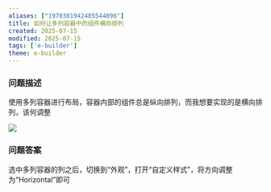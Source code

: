 ```yaml
---
aliases: ["1970381942485544096"]
title: 如何让多列容器中的组件横向排列
created: 2025-07-15
modified: 2025-07-15
tags: ['e-builder']
theme: e-builder
---
```


### 问题描述

使用多列容器进行布局，容器内部的组件总是纵向排列，而我想要实现的是横向排列，该何调整

![](https://myhelpdoc.oss-cn-heyuan.aliyuncs.com/mdimages/2a6a7d81f587fc2ea23c0353131c5ce3.jpg)

### 问题答案

选中多列容器的列之后，切换到“外观”，打开“自定义样式”，将方向调整为“Horizontal”即可

